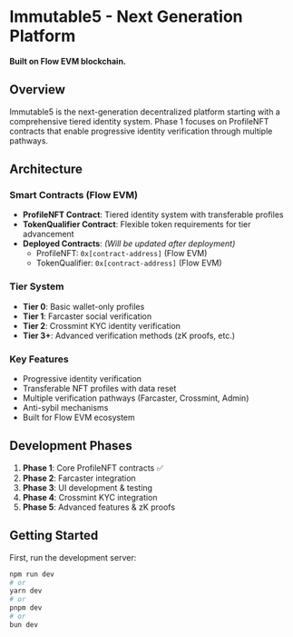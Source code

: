 # Immutable5 - Next Generation Platform

**Built on Flow EVM blockchain.**

## Overview

Immutable5 is the next-generation decentralized platform starting with a comprehensive tiered identity system. Phase 1 focuses on ProfileNFT contracts that enable progressive identity verification through multiple pathways.

## Architecture

### Smart Contracts (Flow EVM)
- **ProfileNFT Contract**: Tiered identity system with transferable profiles
- **TokenQualifier Contract**: Flexible token requirements for tier advancement
- **Deployed Contracts**: *(Will be updated after deployment)*
  - ProfileNFT: `0x[contract-address]` (Flow EVM)
  - TokenQualifier: `0x[contract-address]` (Flow EVM)

### Tier System
- **Tier 0**: Basic wallet-only profiles
- **Tier 1**: Farcaster social verification
- **Tier 2**: Crossmint KYC identity verification
- **Tier 3+**: Advanced verification methods (zK proofs, etc.)

### Key Features
- Progressive identity verification
- Transferable NFT profiles with data reset
- Multiple verification pathways (Farcaster, Crossmint, Admin)
- Anti-sybil mechanisms
- Built for Flow EVM ecosystem

## Development Phases

1. **Phase 1**: Core ProfileNFT contracts ✅
2. **Phase 2**: Farcaster integration
3. **Phase 3**: UI development & testing
4. **Phase 4**: Crossmint KYC integration
5. **Phase 5**: Advanced features & zK proofs

## Getting Started

First, run the development server:

```bash
npm run dev
# or
yarn dev
# or
pnpm dev
# or
bun dev